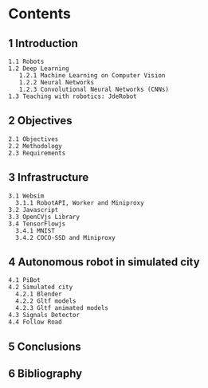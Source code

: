 
# Contents
## 1 Introduction
    1.1 Robots
    1.2 Deep Learning
       1.2.1 Machine Learning on Computer Vision
       1.2.2 Neural Networks
       1.2.3 Convolutional Neural Networks (CNNs)
    1.3 Teaching with robotics: JdeRobot

## 2 Objectives
    2.1 Objectives
    2.2 Methodology
    2.3 Requirements 

## 3 Infrastructure
    3.1 Websim 
      3.1.1 RobotAPI, Worker and Miniproxy
    3.2 Javascript 
    3.3 OpenCVjs Library
    3.4 TensorFlowjs
      3.4.1 MNIST
      3.4.2 COCO-SSD and Miniproxy

## 4 Autonomous robot in simulated city
    4.1 PiBot
    4.2 Simulated city
      4.2.1 Blender
      4.2.2 Gltf models
      4.2.3 Gltf animated models
    4.3 Signals Detector
    4.4 Follow Road 

## 5 Conclusions

## 6 Bibliography
